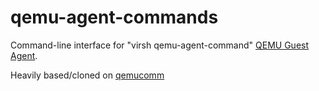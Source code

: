 # qemu-agent-commands

Command-line interface for "virsh qemu-agent-command"
[QEMU Guest Agent](https://wiki.qemu.org/Features/GuestAgent).


Heavily based/cloned on [qemucomm](https://github.com/arcnmx/qemucomm.git)
